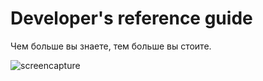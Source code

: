 # Developer's reference guide
Чем больше вы знаете, тем больше вы стоите. 

![screencapture](https://user-images.githubusercontent.com/29490863/151101319-b86d68b8-8164-4bb5-904e-3f3b65cf1410.png)
